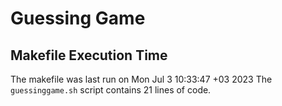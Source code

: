 # Guessing Game
## Makefile Execution Time
The makefile was last run on Mon Jul  3 10:33:47 +03 2023
The `guessinggame.sh` script contains 21 lines of code.
